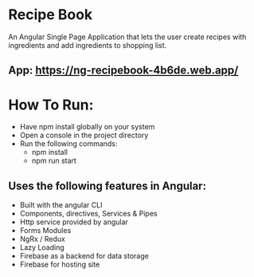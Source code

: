 # Recipe Book

An Angular Single Page Application that lets the user create recipes with ingredients and add ingredients to shopping list.

## App: https://ng-recipebook-4b6de.web.app/

# How To Run:
  * Have npm install globally on your system
  * Open a console in the project directory
  * Run the following commands:
      * npm install
      * npm run start

## Uses the following features in Angular:
* Built with the angular CLI
* Components, directives, Services & Pipes
* Http service provided by angular
* Forms Modules
* NgRx / Redux
* Lazy Loading
* Firebase as a backend for data storage
* Firebase for hosting site
